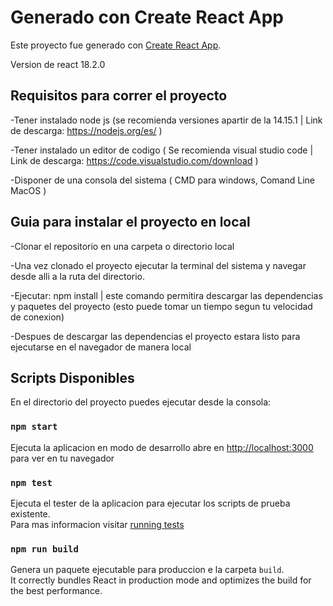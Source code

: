 # Generado con Create React App

Este  proyecto fue generado con [Create React App](https://github.com/facebook/create-react-app).

Version de react 18.2.0

## Requisitos para correr el proyecto

-Tener instalado node js (se recomienda versiones apartir de la 14.15.1 | Link de descarga: https://nodejs.org/es/ )

-Tener instalado un editor de codigo ( Se recomienda visual studio code | Link de descarga: https://code.visualstudio.com/download )

-Disponer de una consola del sistema ( CMD para windows, Comand Line MacOS )

## Guia para instalar el proyecto en local

-Clonar el repositorio en una carpeta o directorio local

-Una vez clonado el proyecto ejecutar la terminal del sistema y navegar desde alli a la ruta del directorio.

-Ejecutar: npm install  | este comando  permitira descargar las dependencias y paquetes del proyecto (esto puede tomar un tiempo segun tu velocidad de conexion)

-Despues de descargar las dependencias el proyecto estara listo para ejecutarse en el navegador de manera local
 

## Scripts Disponibles

En el directorio del proyecto puedes ejecutar desde la consola:

### `npm start`

Ejecuta la aplicacion en modo de desarrollo
abre en  [http://localhost:3000](http://localhost:3000) para ver en tu navegador

### `npm test`

Ejecuta el tester de la aplicacion para ejecutar los scripts de prueba existente.\
Para mas informacion visitar [running tests](https://facebook.github.io/create-react-app/docs/running-tests) 

### `npm run build`

Genera un paquete ejecutable para produccion e la carpeta `build`.\
It correctly bundles React in production mode and optimizes the build for the best performance.



